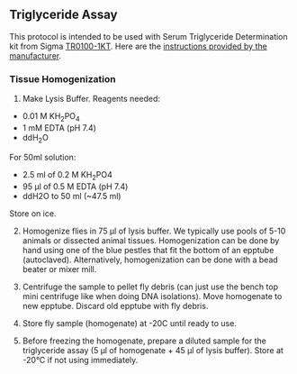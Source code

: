 ## Triglyceride Assay

This protocol is intended to be used with Serum Triglyceride Determination kit from Sigma [TR0100-1KT](https://www.sigmaaldrich.com/US/en/product/sigma/tr0100?gclid=CjwKCAjwpMOIBhBAEiwAy5M6YIeW9ngR5556P2jLO1r8CdaP6nECVMA9bpeBPX6nRHadZBIK43v14xoC9qwQAvD_BwE).  Here are the [instructions provided by the manufacturer](https://github.com/riddlenc/Metabolite_analysis/blob/73fd835949255b5e860c24308d379df396187ea3/Triglycerides/tr0100bul.pdf). 

### Tissue Homogenization

1.	Make Lysis Buffer.
  Reagents needed: 
  -	0.01 M KH<sub>2</sub>PO<sub>4</sub>
  -	1 mM EDTA (pH 7.4)
  -	ddH<sub>2</sub>O
  
  For 50ml solution:
  -	2.5 ml of 0.2 M KH<sub>2</sub>PO<subb>4</sub> 
  -	95 &mu;l of 0.5 M EDTA (pH 7.4)
  -	ddH2O to 50 ml (~47.5 ml)
  
  Store on ice.
  

2.	Homogenize flies in 75 &mu;l of lysis buffer.
    We typically use pools of 5-10 animals or dissected animal tissues. Homogenization can be done by hand using one of the blue pestles that fit the bottom of an   epptube (autoclaved).  Alternatively, homogenization can be done with a bead beater or mixer mill. 
    
3.	Centrifuge the sample to pellet fly debris (can just use the bench top mini centrifuge like when doing DNA isolations). Move homogenate to new epptube. Discard old epptube with fly debris.

4.	Store fly sample (homogenate) at -20C until ready to use.
 
5.	Before freezing the homogenate, prepare a diluted sample for the triglyceride assay (5 &mu;l of homogenate + 45 &mu;l of lysis buffer).  Store at -20°C if not using immediately. 
